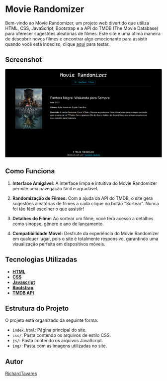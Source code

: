 # Movie Randomizer

Bem-vindo ao Movie Randomizer, um projeto web divertido que utiliza HTML, CSS, JavaScript, Bootstrap e a API do TMDB (The Movie Database) para oferecer sugestões aleatórias de filmes. Este site é uma ótima maneira de descobrir novos filmes e encontrar algo emocionante para assistir quando você está indeciso, clique [aqui](https://richardtavares.github.io/movie-randomizer/) para testar.

## Screenshot

![Screenshot do Projeto](screenshot.png)

## Como Funciona

1. **Interface Amigável:** A interface limpa e intuitiva do Movie Randomizer permite uma navegação fácil e agradável.

2. **Randomização de Filmes:** Com a ajuda da API do TMDB, o site gera sugestões aleatórias de filmes a cada clique no botão "Sortear". Nunca foi tão fácil escolher o que assistir!

3. **Detalhes do Filme:** Ao sortear um filme, você terá acesso a detalhes como sinopse, gênero e ano de lançamento.

4. **Compatibilidade Móvel:** Desfrute da experiência do Movie Randomizer em qualquer lugar, pois o site é totalmente responsivo, garantindo uma visualização perfeita em dispositivos móveis.

## Tecnologias Utilizadas

- **[HTML](https://developer.mozilla.org/pt-BR/docs/Web/HTML)**
- **[CSS](https://developer.mozilla.org/pt-BR/docs/Web/CSS)**
- **[Javascript](https://developer.mozilla.org/pt-BR/docs/Web/JavaScript)**
- **[Bootstrap](https://getbootstrap.com/docs/)**
- **[TMDB API](https://developer.themoviedb.org/docs/)**

## Estrutura do Projeto

O projeto está organizado da seguinte forma:
- `index.html`: Página principal do site.
- `css/`: Pasta contendo os arquivos de estilo CSS.
- `js/`: Pasta contendo os arquivos JavaScript.
- `img/`: Pasta com as imagens utilizadas no site.

## Autor

[RichardTavares](https://github.com/RichardTavares)
